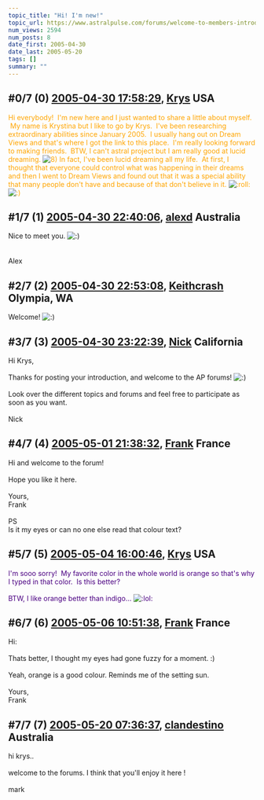```yaml
---
topic_title: "Hi! I'm new!"
topic_url: https://www.astralpulse.com/forums/welcome-to-members-introductions!/hi%21-i-m-new%21
num_views: 2594
num_posts: 8
date_first: 2005-04-30
date_last: 2005-05-20
tags: []
summary: ""
---
```


## \#0/7 (0) [2005-04-30 17:58:29](https://www.astralpulse.com/forums/index.php?msg=162529), [Krys](https://www.astralpulse.com/forums/profile/?u=8890) USA ##
<section>
<span class="bbc_color" style="color: orange;">
 Hi everybody!  I'm new here and I just wanted to share a little about myself.  My name is Krystina but I like to go by Krys.  I've been researching extraordinary abilities since January 2005.  I usually hang out on Dream Views and that's where I got the link to this place.  I'm really looking forward to making friends.  BTW, I can't astral project but I am really good at lucid dreaming.
 <img alt="8)" class="smiley" src="https://www.astralpulse.com/forums/Smileys/fugue/cool.png" title="Cool"/>
 In fact, I've been lucid dreaming all my life.  At first, I thought that everyone could control what was happening in their dreams and then I went to Dream Views and found out that it was a special ability that many people don't have and because of that don't believe in it.
 <img alt=":roll:" class="smiley" src="https://www.astralpulse.com/forums/Smileys/fugue/rolleyes.png" title="Roll Eyes"/>
 <img alt=":)" class="smiley" src="https://www.astralpulse.com/forums/Smileys/fugue/smiley.png" title="Smiley"/>
</span>
</section>

## \#1/7 (1) [2005-04-30 22:40:06](https://www.astralpulse.com/forums/index.php?msg=162568), [alexd](https://www.astralpulse.com/forums/profile/?u=4455) Australia ##
<section>
Nice to meet you.
<img alt=":)" class="smiley" src="https://www.astralpulse.com/forums/Smileys/fugue/smiley.png" title="Smiley"/>
<br>
<br>
<br>
Alex
</section>

## \#2/7 (2) [2005-04-30 22:53:08](https://www.astralpulse.com/forums/index.php?msg=162570), [Keithcrash](https://www.astralpulse.com/forums/profile/?u=8956) Olympia, WA ##
<section>
Welcome!
<img alt=":)" class="smiley" src="https://www.astralpulse.com/forums/Smileys/fugue/smiley.png" title="Smiley"/>
</section>

## \#3/7 (3) [2005-04-30 23:22:39](https://www.astralpulse.com/forums/index.php?msg=162575), [Nick](https://www.astralpulse.com/forums/profile/?u=2080) California ##
<section>
Hi Krys,
<br>
<br>
Thanks for posting your introduction, and welcome to the AP forums!
<img alt=":)" class="smiley" src="https://www.astralpulse.com/forums/Smileys/fugue/smiley.png" title="Smiley"/>
<br>
<br>
Look over the different topics and forums and feel free to participate as soon as you want.
<br>
<br>
Nick
</section>

## \#4/7 (4) [2005-05-01 21:38:32](https://www.astralpulse.com/forums/index.php?msg=162737), [Frank](https://www.astralpulse.com/forums/profile/?u=359) France ##
<section>
Hi and welcome to the forum!
<br>
<br>
Hope you like it here.
<br>
<br>
Yours,
<br>
Frank
<br>
<br>
PS
<br>
Is it my eyes or can no one else read that colour text?
</section>

## \#5/7 (5) [2005-05-04 16:00:46](https://www.astralpulse.com/forums/index.php?msg=163182), [Krys](https://www.astralpulse.com/forums/profile/?u=8890) USA ##
<section>
<span class="bbc_color" style="color: indigo;">
 I'm sooo sorry!  My favorite color in the whole world is orange so that's why I typed in that color.  Is this better?
 <br>
 <br>
 BTW, I like orange better than indigo...
 <img alt=":lol:" class="smiley" src="https://www.astralpulse.com/forums/Smileys/fugue/cheesy.png" title="Cheesy"/>
</span>
</section>

## \#6/7 (6) [2005-05-06 10:51:38](https://www.astralpulse.com/forums/index.php?msg=163419), [Frank](https://www.astralpulse.com/forums/profile/?u=359) France ##
<section>
Hi:
<br>
<br>
Thats better, I thought my eyes had gone fuzzy for a moment. :)
<br>
<br>
Yeah, orange is a good colour. Reminds me of the setting sun.
<br>
<br>
Yours,
<br>
Frank
</section>

## \#7/7 (7) [2005-05-20 07:36:37](https://www.astralpulse.com/forums/index.php?msg=163508), [clandestino](https://www.astralpulse.com/forums/profile/?u=691) Australia ##
<section>
hi krys..
<br>
<br>
welcome to the forums. I think that you'll enjoy it here !
<br>
<br>
mark
</section>